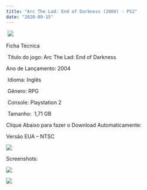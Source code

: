 ```yaml
---
title: "Arc The Lad: End of Darkness (2004) - PS2"
date: "2020-09-15"
---
```


 ![](https://1.bp.blogspot.com/-4j0muDrDnRQ/X2AeHtSZKlI/AAAAAAAAPK8/xZXE9gXgHXsDb9n3G7pCG6yI0JmRw30pwCLcBGAsYHQ/s320/D_NQ_NP_728895-MLB41568383184_042020-O.webp)

Ficha Técnica

 Titulo do jogo: Arc The Lad: End of Darkness

Ano de Lançamento: 2004

 Idioma: Inglês

 Gênero: RPG

 Console: Playstation 2

 Tamanho:  1,71 GB

Clique Abaixo para fazer o Download Automaticamente:

Versão EUA – NTSC

[![](https://1.bp.blogspot.com/-1h0psgcwSIc/X12Z4_-XFGI/AAAAAAAAO8I/Mc5GWgomPvky4bANZ291sPzxVFKXG0hcQCLcBGAsYHQ/s0/LINK.png)](https://zee.gl/VimFWky)

Screenshots:

[![](https://1.bp.blogspot.com/-vzB8JoaAu38/X2AeHWGELNI/AAAAAAAAPK0/GIH7unkX4OYleKVIgZ_urnyRAWnCOXCwgCLcBGAsYHQ/w405-h304/download.jpg)](https://1.bp.blogspot.com/-vzB8JoaAu38/X2AeHWGELNI/AAAAAAAAPK0/GIH7unkX4OYleKVIgZ_urnyRAWnCOXCwgCLcBGAsYHQ/s259/download.jpg)

[![](https://1.bp.blogspot.com/-lv4hy4-4SpE/X2AeHgt0wzI/AAAAAAAAPK4/kKYWzF7FlXYtiX1IhSXreQj_xTi-nq9QwCLcBGAsYHQ/w400-h300/4931671.jpg)](https://1.bp.blogspot.com/-lv4hy4-4SpE/X2AeHgt0wzI/AAAAAAAAPK4/kKYWzF7FlXYtiX1IhSXreQj_xTi-nq9QwCLcBGAsYHQ/s644/4931671.jpg)
